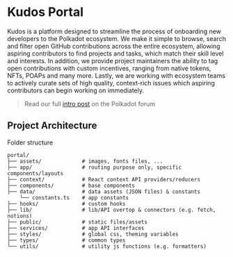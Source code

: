 # Kudos Portal

Kudos is a platform designed to streamline the process of onboarding new developers to the Polkadot ecosystem. We make it simple to browse, search and filter open GitHub contributions across the entire ecosystem, allowing aspiring contributors to find projects and tasks, which match their skill level and interests. In addition, we provide project maintainers the ability to tag open contributions with custom incentives, ranging from native tokens, NFTs, POAPs and many more. Lastly, we are working with ecosystem teams to actively curate sets of high quality, context-rich issues which aspiring contributors can begin working on immediately.

> Read our full [intro post](https://forum.polkadot.network/t/kudos-unlocking-the-full-potential-of-polkadots-developer-community/6346) on the Polkadot forum

## Project Architecture

Folder structure

```
portal/
├── assets/             # images, fonts files, ...
├── app/                # routing purpose only, specific components/layouts
├── context/            # React context API providers/reducers
├── components/         # base components
├── data/               # data assets (JSON files) & constants
    └── constants.ts    # app constants
├── hooks/              # custom hooks
├── lib/                # lib/API overtop & connectors (e.g. fetch, notions)
├── public/             # static files/assets
├── services/           # app API interfaces
├── styles/             # global css, theming variables
├── types/              # common types
└── utils/              # utility js functions (e.g. formatters)
```
